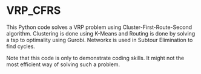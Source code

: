 # VRP_CFRS

This Python code solves a VRP problem using Cluster-First-Route-Second algorithm. Clustering is done using K-Means and Routing is done by solving a tsp to optimality using Gurobi. Networkx is used in Subtour Elimination to find cycles. 

Note that this code is only to demonstrate coding skills. It might not the most efficient way of solving such a problem.
